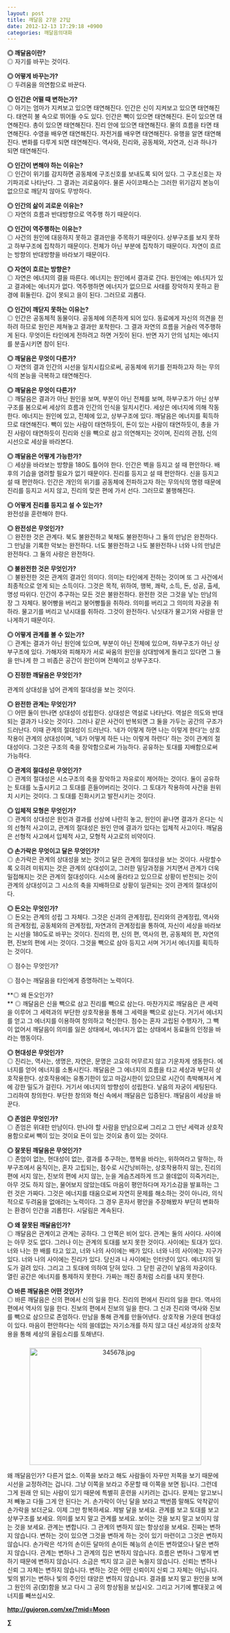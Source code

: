 ```yaml
---
layout: post
title: 깨달음 27문 27답
date: 2012-12-13 17:29:18 +0900
categories: 깨달음의대화
---
```

**◎ 깨달음이란?**     
◎ 자기를 바꾸는 것이다. 



**◎ 어떻게 바꾸는가?**    
◎ 두려움을 의연함으로 바꾼다. 



**◎ 인간은 어떨 때 변하는가?**     
◎ 아기는 엄마가 지켜보고 있으면 태연해진다. 인간은 신이 지켜보고 있으면 태연해진다. 태연히 불 속으로 뛰어들 수도 있다. 인간은 빽이 있으면 태연해진다. 돈이 있으면 태연해진다. 총이 있으면 태연해진다. 진리 안에 있으면 태연해진다. 물의 흐름을 타면 태연해진다. 수영을 배우면 태연해진다. 자전거를 배우면 태연해진다. 유행을 알면 태연해진다. 변화를 다루게 되면 태연해진다. 역사와, 진리와, 공동체와, 자연과, 신과 하나가 되면 태연해진다. 



**◎ 인간이 변해야 하는 이유는?**     
◎ 인간이 위기를 감지하면 공동체에 구조신호를 보내도록 되어 있다. 그 구조신호는 자기파괴로 나타난다. 그 결과는 괴로움이다. 물론 사이코패스는 그러한 위기감지 본능이 없으므로 깨닫지 않아도 무방하다. 



**◎ 인간의 삶이 괴로운 이유는?**     
◎ 자연의 흐름과 반대방향으로 역주행 하기 때문이다. 



**◎ 인간이 역주행하는 이유는?**     
◎ 사건의 원인에 대응하지 못하고 결과만을 주목하기 때문이다. 상부구조를 보지 못하고 하부구조에 집착하기 때문이다. 전체가 아닌 부분에 집착하기 때문이다. 자연이 흐르는 방향의 반대방향을 바라보기 때문이다. 



**◎ 자연이 흐르는 방향은?**    
◎ 자연은 에너지의 결을 따른다. 에너지는 원인에서 결과로 간다. 원인에는 에너지가 있고 결과에는 에너지가 없다. 역주행하면 에너지가 없으므로 사태를 장악하지 못하고 환경에 휘둘린다. 갑이 못되고 을이 된다. 그러므로 괴롭다. 



**◎ 인간이 깨닫지 못하는 이유는?**     
◎ 인간은 공동체적 동물이다. 공동체에 의존하게 되어 있다. 동료에게 자신의 의견을 전하려 하므로 원인은 제쳐놓고 결과만 포착한다. 그 결과 자연의 흐름을 거슬러 역주행하게 된다. 무엇이든 타인에게 전하려고 하면 거짓이 된다. 반면 자기 안의 넘치는 에너지를 분출시키면 참이 된다. 



**◎ 깨달음은 무엇이 다른가?**    
◎ 자연의 결과 인간의 시선을 일치시킴으로써, 공동체에 위기를 전파하고자 하는 무의식의 본능을 극복하고 태연해진다. 



**◎ 깨달음은 무엇이 다른가?**    
◎ 깨달음은 결과가 아닌 원인을 보며, 부분이 아닌 전체를 보며, 하부구조가 아닌 상부구조를 봄으로써 세상의 흐름과 인간의 인식을 일치시킨다. 세상은 에너지에 의해 작동한다. 에너지는 원인에 있고, 전체에 있고, 상부구조에 있다. 깨달음은 에너지를 획득하므로 태연해진다. 빽이 있는 사람이 태연하듯이, 돈이 있는 사람이 태연하듯이, 총을 가진 사람이 태연하듯이 진리와 신을 빽으로 삼고 의연해지는 것이며, 진리의 관점, 신의 시선으로 세상을 바라본다. 



**◎ 깨달음은 어떻게 가능한가?**    
◎ 세상을 바라보는 방향을 180도 틀어야 한다. 인간은 벽을 등지고 설 때 편안하다. 배후의 기습을 염려할 필요가 없기 때문이다. 진리를 등지고 설 때 편안하다. 신을 등지고 설 때 편안하다. 인간은 개인의 위기를 공동체에 전파하고자 하는 무의식의 명령 때문에 진리를 등지고 서지 않고, 진리의 맞은 편에 가서 선다. 그러므로 불행해진다. 



**◎ 어떻게 진리를 등지고 설 수 있는가?**    
완전성을 훈련해야 한다. 



**◎ 완전성은 무엇인가?**    
◎ 완전한 것은 관계다. 북도 불완전하고 북채도 불완전하나 그 둘의 만남은 완전하다. 그 만남을 기록한 악보는 완전하다. 너도 불완전하고 나도 불완전하나 너와 나의 만남은 완전하다. 그 둘의 사랑은 완전하다. 



**◎ 불완전한 것은 무엇인가?**    
◎ 불완전한 것은 관계의 결과인 의미다. 의미는 타인에게 전하는 것이며 또 그 사건에서 최종적으로 얻게 되는 소득이다. 그것은 목적, 위하여, 행복, 쾌락, 소득, 돈, 성공, 출세, 명성 따위다. 인간이 추구하는 모든 것은 불완전하다. 완전한 것은 그것을 낳는 만남의 장 그 자체다. 붕어빵을 버리고 붕어빵틀을 취하라. 의미를 버리고 그 의미의 자궁을 취하라. 물고기를 버리고 낚시대를 취하라. 그것이 완전하다. 낚싯대가 물고기와 사람을 만나게하기 때문이다. 



**◎ 어떻게 관계를 볼 수 있는가?**    
◎ 관계는 결과가 아닌 원인에 있으며, 부분이 아닌 전체에 있으며, 하부구조가 아닌 상부구조에 있다. 가해자와 피해자가 서로 싸움의 원인을 상대방에게 돌리고 있다면 그 둘을 만나게 한 그 비좁은 공간이 원인이며 전체이고 상부구조다. 



**◎ 진정한 깨달음은 무엇인가?** 

관계의 상대성을 넘어 관계의 절대성을 보는 것이다. 



**◎ 완전한 관계는 무엇인가?**    
◎ 어떤 둘이 만나면 상대성이 성립한다. 상대성은 역설로 나타난다. 역설은 의도와 반대되는 결과가 나오는 것이다. 그러나 같은 사건이 반복되면 그 둘을 가두는 공간의 구조가 드러난다. 이때 관계의 절대성이 드러난다. ‘네가 이렇게 하면 나는 이렇게 한다’는 상호작용이 관계의 상대성이며, ‘네가 어떻게 하든 나는 이렇게 하련다’ 하는 것이 관계의 절대성이다. 그것은 구조의 축을 장악함으로써 가능하다. 공유하는 토대를 지배함으로써 가능하다. 



**◎ 관계의 절대성은 무엇인가?**     
◎ 관계의 절대성은 시소구조의 축을 장악하고 자유로이 제어하는 것이다. 둘이 공유하는 토대를 노출시키고 그 토대를 흔들어버리는 것이다. 그 토대가 작용하여 사건을 원위치 시키는 것이다. 그 토대를 진화시키고 발전시키는 것이다. 



**◎ 입체적 모형은 무엇인가?**    
◎ 관계의 상대성은 원인과 결과를 선상에 나란히 놓고, 원인이 끝나면 결과가 온다는 식의 선형적 사고이고, 관계의 절대성은 원인 안에 결과가 있다는 입체적 사고이다. 깨달음은 선형적 사고에서 입체적 사고, 모형적 사고로의 비약이다. 



**◎ 손가락은 무엇이고 달은 무엇인가?**    
◎ 손가락은 관계의 상대성을 보는 것이고 달은 관계의 절대성을 보는 것이다. 사랑할수록 오히려 미워지는 것은 관계의 상대성이고, 그러한 밀당과정을 거치면서 관계가 더욱 밀접해지는 것은 관계의 절대성이다. 시소에 올라타고 있으므로 상황이 반전되는 것이 관계의 상대성이고 그 시소의 축을 지배하므로 상황이 일관되는 것이 관계의 절대성이다. 



**◎ 돈오는 무엇인가?**     
◎ 돈오는 관계의 성립 그 자체다. 그것은 신과의 관계정립, 진리와의 관계정립, 역사와의 관계정립, 공동체와의 관계정립, 자연과의 관계정립을 통하여, 자신이 세상을 바라보는 시선을 180도로 바꾸는 것이다. 진리의 편, 신의 편, 역사의 편, 공동체의 편, 자연의 편, 진보의 편에 서는 것이다. 그것을 빽으로 삼아 등지고 서며 거기서 에너지를 획득하는 것이다. 



◎ 점수는 무엇인가?

◎ 점수는 깨달음을 타인에게 증명하려는 노력이다.   


**◎ 왜 돈오인가?  
** ◎ 깨달음은 신을 빽으로 삼고 진리를 빽으로 삼는다. 마찬가지로 깨달음은 큰 세력을 이루어 그 세력과의 부단한 상호작용을 통해 그 세력을 빽으로 삼는다. 거기서 에너지를 얻고 그 에너지를 이용하여 창의하고 혁신한다. 점수는 혼자 고립된 수행자가, 그 빽이 없어서 깨달음이 의미를 잃은 상태에서, 에너지가 없는 상태에서 동료들의 인정을 바라는 행동이다. 



**◎ 현대성은 무엇인가?**     
◎ 진리는, 역사는, 생명은, 자연은, 문명은 고요히 머무르지 않고 기운차게 생동한다. 에너지를 얻어 에너지를 소통시킨다. 깨달음은 그 에너지의 흐름을 타고 세상과 부단히 상호작용한다. 상호작용에는 유통기한이 있고 마감시한이 있으므로 시간이 촉박해져서 계에 강한 밀도가 걸린다. 거기서 에너지의 방향성이 성립한다. 낳음의 자궁이 세팅된다. 그리하여 창의한다. 부단한 창의와 혁신 속에서 깨달음은 입증된다. 깨달음이 세상을 바꾼다. 



**◎ 존엄은 무엇인가?**    
◎ 존엄은 위대한 만남이다. 만나야 할 사람을 만남으로써 그리고 그 만난 세력과 상호작용함으로써 빽이 있는 것이요 돈이 있는 것이요 총이 있는 것이다. 



**◎ 잘못된 깨달음은 무엇인가?**     
◎ 존엄이 없는, 현대성이 없는, 결과를 추구하는, 행복을 바라는, 위하여라고 말하는, 하부구조에서 움직이는, 혼자 고립되는, 점수로 시간낭비하는, 상호작용하지 않는, 진리의 편에 서지 않는, 진보의 편에 서지 않는, 눈을 게슴츠레하게 뜨고 쓸데없이 히죽거리는, 아무 것도 하지 않는, 물어보지 않았는데도 마음이 평안하다며 자기소감을 발표하는 그런 것은 가짜다. 그것은 에너지를 태움으로써 자연히 문제를 해소하는 것이 아니라, 의식적으로 두려움을 없애려는 노력이다. 그 경우 혼자서 평안을 주장해봤자 부단히 변화하는 환경이 인간을 괴롭힌다. 시달림은 계속된다. 



**◎ 왜 잘못된 깨달음인가?**    
◎ 깨달음은 관계이고 관계는 공하다. 그 안쪽은 비어 있다. 관계는 둘의 사이다. 사이에는 아무 것도 없다. 그러나 이는 관계의 토대를 보지 못한 것이다. 사이에는 토대가 있다. 너와 나는 한 배를 타고 있고, 너와 나의 사이에는 배가 있다. 너와 나의 사이에는 지구가 있다. 너와 나의 사이에는 진리가 있다. 당신과 나 사이에는 인터넷이 있다. 에너지의 밀도가 걸려 있다. 그리고 그 토대에 의하여 닫혀 있다. 그 닫힌 공간이 낳음의 자궁이다. 열린 공간은 에너지를 통제하지 못한다. 가짜는 깨진 종처럼 소리를 내지 못한다. 



**◎ 바른 깨달음은 어떤 것인가?**    
◎ 바른 깨달음은 신의 편에서 신의 일을 한다. 진리의 편에서 진리의 일을 한다. 역사의 편에서 역사의 일을 한다. 진보의 편에서 진보의 일을 한다. 그 신과 진리와 역사와 진보를 빽으로 삼으므로 존엄하다. 만남을 통해 관계를 만들어낸다. 상호작용 가운데 현대성이 있다. 마음이 편안하다는 식의 쓸데없는 자기소개를 하지 않고 대신 세상과의 상호작용을 통해 세상의 울림소리를 토해낸다. 







 ###


  




<p align="center">
  <a href="?mid=Moon"><img alt="345678.jpg" src="assets/attach/images/198/187/283/345678.jpg" width="400" height="273" /> <br /></a>
</p>

 왜 깨달음인가? 다른거 없소. 이쪽을 보라고 해도 사람들이 자꾸만 저쪽을 보기 때문에 시선을 교정하려는 겁니다. 그냥 이쪽을 보라고 주문할 때 이쪽을 보면 됩니다. 그런데 그게 원래 안 되는 사람이 있기 때문에 특별히 훈련을 시키려는 겁니다. 문제는 알고보니 저 빼놓고 다들 그게 안 된다는 거. 손가락이 아닌 달을 보라고 백번쯤 말해도 악착같이 손가락을 보더군요. 이제 그만 항복하세요. 제발 달을 보세요. 관계를 보고 토대를 보고 상부구조를 보세요. 의미를 보지 말고 관계를 보세요. 보이는 것을 보지 말고 보이지 않는 것을 보세요. 관계는 변합니다. 그 관계의 변하지 않는 항상성을 보세요. 진짜는 변하지 않습니다. 변하는 것이 있으면 그것을 변하게 하는 것이 있기 마련이고 그것은 변하지 않습니다. 손가락은 석가의 손이든 달마의 손이든 혜능의 손이든 변하였으나 달은 변하지 않습니다. 관계는 변하나 그 관계의 집은 변하지 않습니다. 흐름은 변하나 그렇게 변하기 때문에 변하지 않습니다. 소금은 썩지 않고 금은 녹쓸지 않습니다. 신뢰는 변하나 신뢰 그 자체는 변하지 않습니다. 변하는 것은 어떤 신뢰이지 신뢰 그 자체는 아닙니다. 빛의 밝기는 변하나 빛의 주인인 태양은 변하지 않습니다. 결과를 보지 말고 원인을 보며 그 원인의 공(空)함을 보고 다시 그 공의 항상됨을 보십시오. 그리고 거기에 빨대꽂고 에너지를 빼쓰십시오. 







**http://gujoron.com/xe/?mid=Moon**   


**∑**
